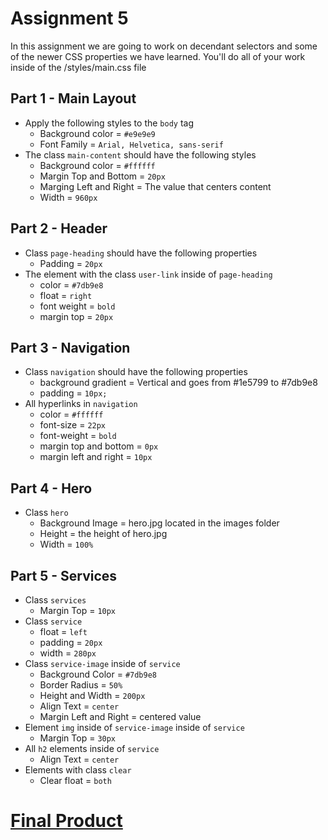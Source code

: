 # Assignment 5
In this assignment we are going to work on decendant selectors and some of the newer CSS properties we have learned.
You'll do all of your work inside of the /styles/main.css file 

## Part 1 - Main Layout

- Apply the following styles to the `body` tag
  - Background color = `#e9e9e9`
  - Font Family = `Arial, Helvetica, sans-serif`
- The class `main-content` should have the following styles
  - Background color = `#ffffff` 
  - Margin Top and Bottom  = `20px`
  - Marging Left and Right = The value that centers content
  - Width = `960px`

## Part 2 - Header
- Class `page-heading` should have the following properties
  - Padding = `20px`
- The element with the class `user-link` inside of `page-heading`
  - color = `#7db9e8`
  - float = `right`
  - font weight = `bold`
  - margin top = `20px`


## Part 3 - Navigation
- Class `navigation` should have the following properties
  - background gradient = Vertical and goes from #1e5799 to #7db9e8  
  - padding = `10px;`
- All hyperlinks in `navigation` 
  - color = `#ffffff`
  - font-size = `22px`
  - font-weight = `bold`
  - margin top and bottom = `0px`
  - margin left and right = `10px`

## Part 4 - Hero
- Class `hero`
  - Background Image = hero.jpg located in the images folder
  - Height = the height of hero.jpg
  - Width = `100%`

## Part 5 - Services
- Class `services`
  - Margin Top = `10px`
- Class `service`
  - float = `left`
  - padding = `20px`
  - width = `280px`
- Class `service-image` inside of `service`
  - Background Color = `#7db9e8`
  - Border Radius = `50%`
  - Height and Width = `200px`
  - Align Text = `center`
  - Margin Left and Right = centered value
- Element `img` inside of `service-image` inside of `service`
  - Margin Top = `30px`
- All `h2` elements inside of `service`
  - Align Text = `center`
- Elements with class `clear`
  - Clear float = `both`

# [Final Product](final.png)